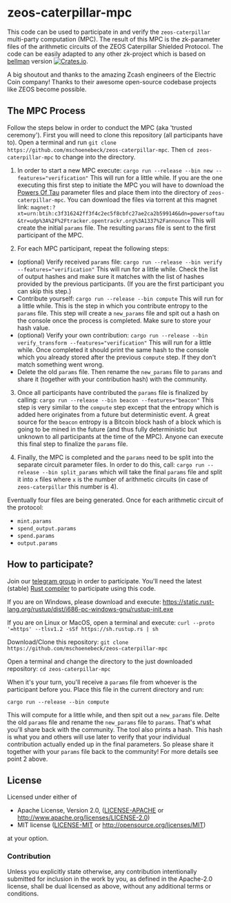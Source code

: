 # zeos-caterpillar-mpc

This code can be used to participate in and verify the `zeos-caterpillar` multi-party computation (MPC). The result of this MPC is the zk-parameter files of the arithmetic circuits of the ZEOS Caterpillar Shielded Protocol. The code can be easily adapted to any other zk-project which is based on [bellman](https://github.com/zkcrypto/bellman) version [![Crates.io](https://img.shields.io/crates/v/bellman.svg)](https://crates.io/crates/bellman). 

A big shoutout and thanks to the amazing Zcash engineers of the Electric Coin company! Thanks to their awesome open-source codebase projects like ZEOS become possible.

## The MPC Process

Follow the steps below in order to conduct the MPC (aka 'trusted ceremony'). First you will need to clone this repository (all participants have to). Open a terminal and run `git clone https://github.com/mschoenebeck/zeos-caterpillar-mpc`. Then `cd zeos-caterpillar-mpc` to change into the directory.

1) In order to start a new MPC execute: `cargo run --release --bin new --features="verification"` This will run for a little while. If you are the one executing this first step to initiate the MPC you will have to download the [Powers Of Tau](https://zfnd.org/announcing-the-worlds-largest-multi-party-computation-ceremony/) parameter files and place them into the directory of `zeos-caterpillar-mpc`. You can download the files via torrent at this magnet link: `magnet:?xt=urn:btih:c3f316242ff3f4c2ec5f8cbfc27ae2ca2b599146&dn=powersoftau&tr=udp%3A%2F%2Ftracker.opentrackr.org%3A1337%2Fannounce` This will create the initial `params` file. The resulting `params` file is sent to the first participant of the MPC.

2) For each MPC participant, repeat the following steps:
  - (optional) Verify received `params` file: `cargo run --release --bin verify --features="verification"` This will run for a little while. Check the list of output hashes and make sure it matches with the list of hashes provided by the previous participants. (If you are the first participant you can skip this step.)
  - Contribute yourself: `cargo run --release --bin compute` This will run for a little while. This is the step in which you contribute entropy to the `params` file. This step will create a `new_params` file and spit out a hash on the console once the process is completed. Make sure to store your hash value.
  - (optional) Verify your own contribution: `cargo run --release --bin verify_transform --features="verification"` This will run for a little while. Once completed it should print the same hash to the console which you already stored after the previous `compute` step. If they don't match something went wrong.
  - Delete the old `params` file. Then rename the `new_params` file to `params` and share it (together with your contribution hash) with the community.

3) Once all participants have contributed the `params` file is finalized by calling: `cargo run --release --bin beacon --features="beacon"` This step is very similar to the `compute` step except that the entropy which is added here originates from a future but deterministic event. A great source for the `beacon` entropy is a Bitcoin block hash of a block which is going to be mined in the future (and thus fully deterministic but unknown to all participants at the time of the MPC). Anyone can execute this final step to finalize the `params` file.

4) Finally, the MPC is completed and the `params` need to be split into the separate circuit parameter files. In order to do this, call: `cargo run --release --bin split_params` which will take the final `params` file and split it into `x` files where `x` is the number of arithmetic circuits (in case of `zeos-caterpillar` this number is 4).

Eventually four files are being generated. Once for each arithmetic circuit of the protocol:
- `mint.params`
- `spend_output.params`
- `spend.params`
- `output.params`

## How to participate?

Join our [telegram group](https://t.me/ZeosOfficial) in order to participate. You'll need the latest (stable) [Rust compiler](https://www.rust-lang.org/) to participate using this code.

If you are on Windows, please download and execute: https://static.rust-lang.org/rustup/dist/i686-pc-windows-gnu/rustup-init.exe

If you are on Linux or MacOS, open a terminal and execute: `curl --proto '=https' --tlsv1.2 -sSf https://sh.rustup.rs | sh`

Download/Clone this repository: `git clone https://github.com/mschoenebeck/zeos-caterpillar-mpc`

Open a terminal and change the directory to the just downloaded repository: `cd zeos-caterpillar-mpc`

When it's your turn, you'll receive a `params` file from whoever is the participant before you. Place this file in the current directory and run:

```
cargo run --release --bin compute
```

This will compute for a little while, and then spit out a `new_params` file. Delte the old `params` file and rename the `new_params` file to `params`. That's what you'll share back with the community. The tool also prints a hash. This hash is what you and others will use later to verify that your individual contribution actually ended up in the final parameters. So please share it together with your `params` file back to the community! For more details see point 2 above.

## License

Licensed under either of

 * Apache License, Version 2.0, ([LICENSE-APACHE](LICENSE-APACHE) or http://www.apache.org/licenses/LICENSE-2.0)
 * MIT license ([LICENSE-MIT](LICENSE-MIT) or http://opensource.org/licenses/MIT)

at your option.

### Contribution

Unless you explicitly state otherwise, any contribution intentionally
submitted for inclusion in the work by you, as defined in the Apache-2.0
license, shall be dual licensed as above, without any additional terms or
conditions.
